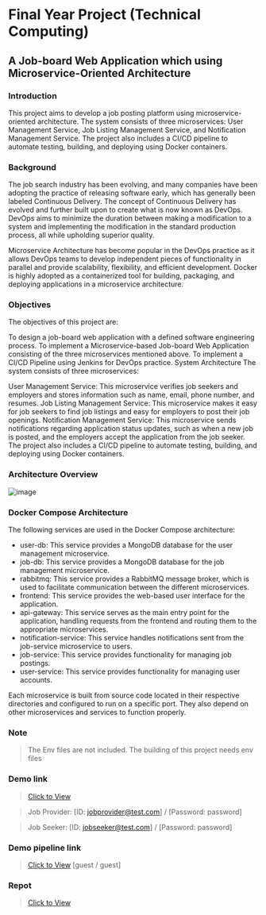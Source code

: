# Final Year Project (Technical Computing)
## A Job-board Web Application which using Microservice-Oriented Architecture

### Introduction
This project aims to develop a job posting platform using microservice-oriented architecture. The system consists of three microservices: User Management Service, Job Listing Management Service, and Notification Management Service. The project also includes a CI/CD pipeline to automate testing, building, and deploying using Docker containers.

### Background
The job search industry has been evolving, and many companies have been adopting the practice of releasing software early, which has generally been labeled Continuous Delivery. The concept of Continuous Delivery has evolved and further built upon to create what is now known as DevOps. DevOps aims to minimize the duration between making a modification to a system and implementing the modification in the standard production process, all while upholding superior quality.

Microservice Architecture has become popular in the DevOps practice as it allows DevOps teams to develop independent pieces of functionality in parallel and provide scalability, flexibility, and efficient development. Docker is highly adopted as a containerized tool for building, packaging, and deploying applications in a microservice architecture.

### Objectives
The objectives of this project are:

To design a job-board web application with a defined software engineering process.
To implement a Microservice-based Job-board Web Application consisting of the three microservices mentioned above.
To implement a CI/CD Pipeline using Jenkins for DevOps practice.
System Architecture
The system consists of three microservices:

User Management Service: This microservice verifies job seekers and employers and stores information such as name, email, phone number, and resumes.
Job Listing Management Service: This microservice makes it easy for job seekers to find job listings and easy for employers to post their job openings.
Notification Management Service: This microservice sends notifications regarding application status updates, such as when a new job is posted, and the employers accept the application from the job seeker.
The project also includes a CI/CD pipeline to automate testing, building, and deploying using Docker containers.

### Architecture Overview
![image](https://drive.google.com/uc?export=view&id=1g9M5tUBVJyQFEMBEIE6ygeaBQHuZcat7)
### Docker Compose Architecture
The following services are used in the Docker Compose architecture:

* user-db: This service provides a MongoDB database for the user management microservice.
* job-db: This service provides a MongoDB database for the job management microservice.
* rabbitmq: This service provides a RabbitMQ message broker, which is used to facilitate communication between the different microservices.
* frontend: This service provides the web-based user interface for the application.
* api-gateway: This service serves as the main entry point for the application, handling requests from the frontend and routing them to the appropriate microservices.
* notification-service: This service handles notifications sent from the job-service microservice to users.
* job-service: This service provides functionality for managing job postings.
* user-service: This service provides functionality for managing user accounts.

Each microservice is built from source code located in their respective directories and configured to run on a specific port. They also depend on other microservices and services to function properly.

### Note 
>The Env files are not included. The building of this project needs env files

### Demo link
>[Click to View](http://ec2-13-49-41-140.eu-north-1.compute.amazonaws.com:3000)

>Job Provider: [ID: jobprovider@test.com] / [Password: password]

>Job Seeker: [ID: jobseeker@test.com] / [Password: password]
### Demo pipeline link

> [Click to View](http://ec2-13-49-41-140.eu-north-1.compute.amazonaws.com:8080)
[guest / guest]

### Repot
> [Click to View](https://docs.google.com/document/d/1gRbSElXjz6TRIvNsTood9uDyy_iebAxq/edit?usp=share_link&ouid=106128669265825572720&rtpof=true&sd=true)